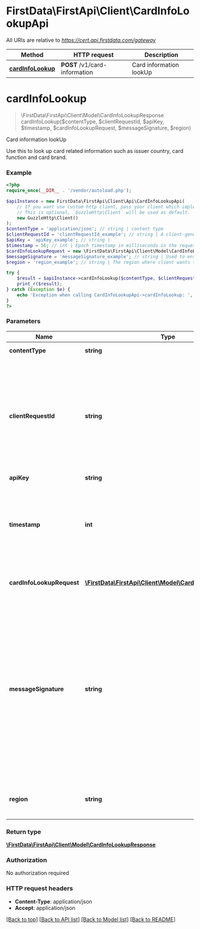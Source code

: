 # FirstData\FirstApi\Client\CardInfoLookupApi

All URIs are relative to *https://cert.api.firstdata.com/gateway*

Method | HTTP request | Description
------------- | ------------- | -------------
[**cardInfoLookup**](CardInfoLookupApi.md#cardInfoLookup) | **POST** /v1/card-information | Card information lookUp


# **cardInfoLookup**
> \FirstData\FirstApi\Client\Model\CardInfoLookupResponse cardInfoLookup($contentType, $clientRequestId, $apiKey, $timestamp, $cardInfoLookupRequest, $messageSignature, $region)

Card information lookUp

Use this to look up card related information such as issuer country, card function and card brand.

### Example
```php
<?php
require_once(__DIR__ . '/vendor/autoload.php');

$apiInstance = new FirstData\FirstApi\Client\Api\CardInfoLookupApi(
    // If you want use custom http client, pass your client which implements `GuzzleHttp\ClientInterface`.
    // This is optional, `GuzzleHttp\Client` will be used as default.
    new GuzzleHttp\Client()
);
$contentType = 'application/json'; // string | content type
$clientRequestId = 'clientRequestId_example'; // string | A client-generated ID for request tracking and signature creation, unique per request.  This is also used for idempotency control. We recommend 128-bit UUID format.
$apiKey = 'apiKey_example'; // string | 
$timestamp = 56; // int | Epoch timestamp in milliseconds in the request from a client system. Used for Message Signature generation and time limit (5 mins).
$cardInfoLookupRequest = new \FirstData\FirstApi\Client\Model\CardInfoLookupRequest(); // \FirstData\FirstApi\Client\Model\CardInfoLookupRequest | Card information lookup payload.
$messageSignature = 'messageSignature_example'; // string | Used to ensure the request has not been tampered with during transmission. The Message-Signature is the Base64 encoded HMAC hash (SHA256  algorithm with the API Secret as the key.) For more information, refer to the supporting documentation on the Developer Portal.
$region = 'region_example'; // string | The region where client wants to process the transaction

try {
    $result = $apiInstance->cardInfoLookup($contentType, $clientRequestId, $apiKey, $timestamp, $cardInfoLookupRequest, $messageSignature, $region);
    print_r($result);
} catch (Exception $e) {
    echo 'Exception when calling CardInfoLookupApi->cardInfoLookup: ', $e->getMessage(), PHP_EOL;
}
?>
```

### Parameters

Name | Type | Description  | Notes
------------- | ------------- | ------------- | -------------
 **contentType** | **string**| content type | [default to &#39;application/json&#39;]
 **clientRequestId** | **string**| A client-generated ID for request tracking and signature creation, unique per request.  This is also used for idempotency control. We recommend 128-bit UUID format. |
 **apiKey** | **string**|  |
 **timestamp** | **int**| Epoch timestamp in milliseconds in the request from a client system. Used for Message Signature generation and time limit (5 mins). |
 **cardInfoLookupRequest** | [**\FirstData\FirstApi\Client\Model\CardInfoLookupRequest**](../Model/CardInfoLookupRequest.md)| Card information lookup payload. |
 **messageSignature** | **string**| Used to ensure the request has not been tampered with during transmission. The Message-Signature is the Base64 encoded HMAC hash (SHA256  algorithm with the API Secret as the key.) For more information, refer to the supporting documentation on the Developer Portal. | [optional]
 **region** | **string**| The region where client wants to process the transaction | [optional]

### Return type

[**\FirstData\FirstApi\Client\Model\CardInfoLookupResponse**](../Model/CardInfoLookupResponse.md)

### Authorization

No authorization required

### HTTP request headers

 - **Content-Type**: application/json
 - **Accept**: application/json

[[Back to top]](#) [[Back to API list]](../../README.md#documentation-for-api-endpoints) [[Back to Model list]](../../README.md#documentation-for-models) [[Back to README]](../../README.md)

